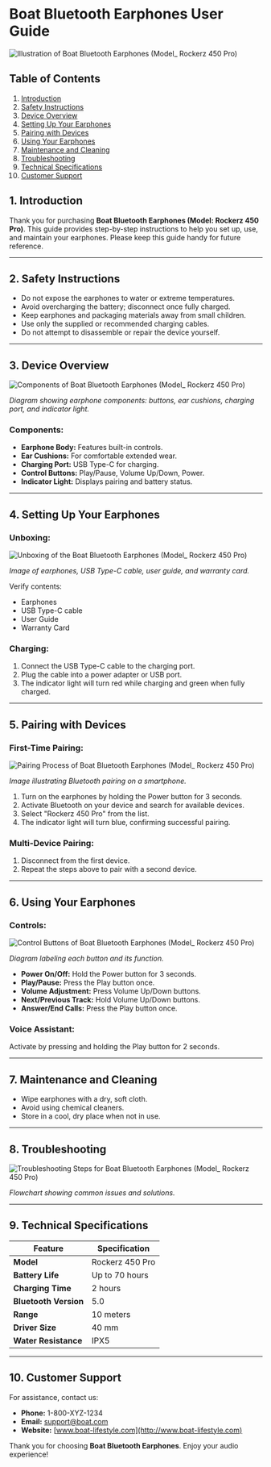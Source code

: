 # Boat Bluetooth Earphones User Guide
![Illustration of Boat Bluetooth Earphones (Model_ Rockerz 450 Pro)](https://github.com/user-attachments/assets/594cc6bf-13f9-4a16-a33a-6556700a14c8)

## Table of Contents

1. [Introduction](#introduction)
2. [Safety Instructions](#safety-instructions)
3. [Device Overview](#device-overview)
4. [Setting Up Your Earphones](#setting-up-your-earphones)
5. [Pairing with Devices](#pairing-with-devices)
6. [Using Your Earphones](#using-your-earphones)
7. [Maintenance and Cleaning](#maintenance-and-cleaning)
8. [Troubleshooting](#troubleshooting)
9. [Technical Specifications](#technical-specifications)
10. [Customer Support](#customer-support)

## 1. Introduction

Thank you for purchasing **Boat Bluetooth Earphones (Model: Rockerz 450 Pro)**. This guide provides step-by-step instructions to help you set up, use, and maintain your earphones. Please keep this guide handy for future reference.

---

## 2. Safety Instructions

- Do not expose the earphones to water or extreme temperatures.
- Avoid overcharging the battery; disconnect once fully charged.
- Keep earphones and packaging materials away from small children.
- Use only the supplied or recommended charging cables.
- Do not attempt to disassemble or repair the device yourself.

---

## 3. Device Overview

![Components of Boat Bluetooth Earphones (Model_ Rockerz 450 Pro)](https://github.com/user-attachments/assets/671374eb-b191-452d-bf7d-b1fd098473c4)

*Diagram showing earphone components: buttons, ear cushions, charging port, and indicator light.*

### Components:

- **Earphone Body:** Features built-in controls.
- **Ear Cushions:** For comfortable extended wear.
- **Charging Port:** USB Type-C for charging.
- **Control Buttons:** Play/Pause, Volume Up/Down, Power.
- **Indicator Light:** Displays pairing and battery status.

---

## 4. Setting Up Your Earphones

### Unboxing:

![Unboxing of the Boat Bluetooth Earphones (Model_ Rockerz 450 Pro)](https://github.com/user-attachments/assets/06120c83-8867-4f9b-a54e-4b18b48a207c)
  
*Image of earphones, USB Type-C cable, user guide, and warranty card.*

Verify contents:

- Earphones
- USB Type-C cable
- User Guide
- Warranty Card

### Charging:

1. Connect the USB Type-C cable to the charging port.
2. Plug the cable into a power adapter or USB port.
3. The indicator light will turn red while charging and green when fully charged.

---

## 5. Pairing with Devices

### First-Time Pairing:

![Pairing Process of Boat Bluetooth Earphones (Model_ Rockerz 450 Pro)](https://github.com/user-attachments/assets/ecca6264-2f37-4247-ab1e-d4534c02c412)
  
*Image illustrating Bluetooth pairing on a smartphone.*

1. Turn on the earphones by holding the Power button for 3 seconds.
2. Activate Bluetooth on your device and search for available devices.
3. Select "Rockerz 450 Pro" from the list.
4. The indicator light will turn blue, confirming successful pairing.

### Multi-Device Pairing:

1. Disconnect from the first device.
2. Repeat the steps above to pair with a second device.

---

## 6. Using Your Earphones

### Controls:

![Control Buttons of Boat Bluetooth Earphones (Model_ Rockerz 450 Pro)](https://github.com/user-attachments/assets/ed6eb81b-0741-4201-9585-75f1c1e7599a)
  
*Diagram labeling each button and its function.*

- **Power On/Off:** Hold the Power button for 3 seconds.
- **Play/Pause:** Press the Play button once.
- **Volume Adjustment:** Press Volume Up/Down buttons.
- **Next/Previous Track:** Hold Volume Up/Down buttons.
- **Answer/End Calls:** Press the Play button once.

### Voice Assistant:

Activate by pressing and holding the Play button for 2 seconds.

---

## 7. Maintenance and Cleaning

- Wipe earphones with a dry, soft cloth.
- Avoid using chemical cleaners.
- Store in a cool, dry place when not in use.

---

## 8. Troubleshooting

![Troubleshooting Steps for Boat Bluetooth Earphones (Model_ Rockerz 450 Pro)](https://github.com/user-attachments/assets/2e5b76ef-0c0d-4689-a41c-db6527ee6846)
  
*Flowchart showing common issues and solutions.*

---

## 9. Technical Specifications

| Feature               | Specification        |
|-----------------------|----------------------|
| **Model**             | Rockerz 450 Pro     |
| **Battery Life**      | Up to 70 hours      |
| **Charging Time**     | 2 hours             |
| **Bluetooth Version** | 5.0                 |
| **Range**             | 10 meters           |
| **Driver Size**       | 40 mm               |
| **Water Resistance**  | IPX5                |

---

## 10. Customer Support

For assistance, contact us:

- **Phone:** 1-800-XYZ-1234
- **Email:** [support@boat.com](mailto:support@boat.com)
- **Website:** [www.boat-lifestyle.com](http://www.boat-lifestyle.com)

Thank you for choosing **Boat Bluetooth Earphones**. Enjoy your audio experience!
